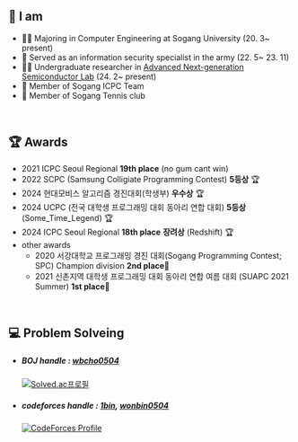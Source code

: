  ## 📣 I am
  * 👨‍🎓 Majoring in Computer Engineering at Sogang University (20. 3~ present)
  * 🏃 Served as an information security specialist in the army (22. 5~ 23. 11)
  * 🕵️‍♀️ Undergraduate researcher in [Advanced Next-generation Semiconductor Lab](https://sites.google.com/view/angelab-sogang/home) (24. 2~ present)
  * 🎈 Member of Sogang ICPC Team
  * 🎾 Member of Sogang Tennis club


<br>

 ## 🏆 Awards
   * 2021 ICPC Seoul Regional **19th place** (no gum cant win)
   * 2022 SCPC (Samsung Colligiate Programming Contest) **5등상** 🏆 
   * 2024 현대모비스 알고리즘 경진대회(학생부) **우수상** 🏆
   * 2024 UCPC (전국 대학생 프로그래밍 대회 동아리 연합 대회) **5등상** (Some_Time_Legend)  🏆
   * 2024 ICPC Seoul Regional **18th place** **장려상** (Redshift) 🏆
   * other awards
     * 2020 서강대학교 프로그래밍 경진 대회(Sogang Programming Contest; SPC) Champion division **2nd place**🥈
     * 2021 신촌지역 대학생 프로그래밍 대회 동아리 연합 여름 대회 (SUAPC 2021 Summer) **1st place**🥇 
	
<br>

 ## 💻 Problem Solveing
  * ##### BOJ handle : [wbcho0504](https://www.acmicpc.net/user/wbcho0504)
      [![Solved.ac프로필](http://mazassumnida.wtf/api/v2/generate_badge?boj=wbcho0504)](https://solved.ac/wbcho0504)
  * ##### codeforces handle : [1bin](https://codeforces.com/profile/1bin), [wonbin0504](https://codeforces.com/profile/wonbin0504)    
      [![CodeForces Profile](http://cf.leed.at?id=1bin)](https://codeforces.com/profile/1bin)  
